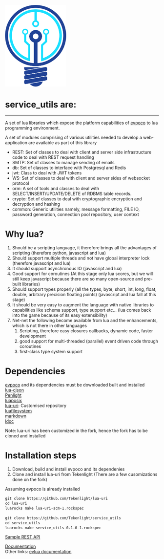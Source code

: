 <img src="doc/images/logotk.png" width="200"/>

# service_utils are:
------
A set of lua libraries which expose the platform capabilities of [evpoco](https://github.com/Tekenlight/evpoco) to lua programming environment.

A set of modules comprising of various utilities needed to develop a web-application are available as part of this library
* REST: Set of classes to deal with client and server side infrastructure code to deal with REST request handling
* SMTP: Set of classes to manage sending of emails
* db: Set of classes to interface with Postgresql and Redis
* jwt: Class to deal with JWT tokens
* WS: Set of classes to deal with client and server sides of websocket protocol
* orm: A set of tools and classes to deal with SELECT/INSERT/UPDATE/DELETE of RDBMS table records.
* crypto: Set of classes to deal with cryptographic encryption and decryption and hashing
* common: Generic utilities namely, message formatting, FILE IO, password generation, connection pool repository, user context

# Why lua?

1. Should be a scripting language, it therefore brings all the advantages of scripting (therefore python, javascript and lua)
2. Should support multiple threads and not have global interpreter lock (therefore javascript and lua)
3. It should support asynchronous IO (javascript and lua)
4. Good support for coroutines (At this stage  only lua scores, but we will still keep javascript because there are so many open-source and pre-built libraries)
5. Should support types properly (all the types, byte, short, int, long, float, double, arbitrary precision floating points) (javascript and lua fall at this stage)
6. It should be very easy to augment the language with native libraries to capabilities like schema support, type support etc... (lua comes back into the game because of its easy extensibility)
7. Net-net the following become available from lua and the enhancements, which is not there in other languages
	1. Scripting, therefore easy closures callbacks, dynamic code, faster development
	2. good support for multi-threaded (parallel) event driven code through coroutines
	3. first-class type system support

# Dependencies
[evpoco](https://github.com/Tekenlight/evpoco) and its dependencies must be downloaded built and installed   
[lua-cjson](https://github.com/Tekenlight/lua-cjson)  
[Penlight](https://github.com/Tekenlight/Penlight)  
[luaposix](https://github.com/Tekenlight/luaposix)  
[lua-uri](https://github.com/Tekenlight/lua-uri): Customised repository  
[luafilesystem](https://github.com/Tekenlight/luafilesystem)  
[markdown](https://github.com/Tekenlight/markdown)  
[ldoc](https://github.com/Tekenlight/LDoc)  

Note: lua-uri has been customized in the fork, hence the fork has to be cloned and installed


# Installation steps

1. Download, build and install evpoco and its dependenies
2. Clone and install lua-uri from Tekenlight (There are a few cusomizations done on the fork)

Assuming evpoco is already installed
```
git clone https://github.com/Tekenlight/lua-uri
cd lua-uri
luarocks make lua-uri-scm-1.rockspec

git clone https://github.com/Tekenlight/service_utils
cd service_utils
luarocks make service_utils-0.1.0-1.rockspec
```

[Sample REST API](samples/REST/rest_sample.md)


[Documentation](https://github.com/Tekenlight/service_utils/wiki)<br/>
Other links: [evlua documentation](https://github.com/Tekenlight/.github/wiki)
